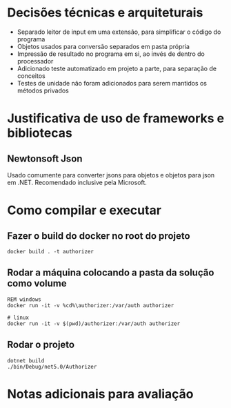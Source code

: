 # Decisões técnicas e arquiteturais

- Separado leitor de input em uma extensão, para simplificar o código do programa
- Objetos usados para conversão separados em pasta própria
- Impressão de resultado no programa em si, ao invés de dentro do processador
- Adicionado teste automatizado em projeto a parte, para separação de conceitos
- Testes de unidade não foram adicionados para serem mantidos os métodos privados

# Justificativa de uso de frameworks e bibliotecas

## Newtonsoft Json

Usado comumente para converter jsons para objetos e objetos para json
em .NET. Recomendado inclusive pela Microsoft.

# Como compilar e executar

## Fazer o build do docker no root do projeto

```
docker build . -t authorizer
```

## Rodar a máquina colocando a pasta da solução como volume

```
REM windows
docker run -it -v %cd%\authorizer:/var/auth authorizer
```

```
# linux
docker run -it -v $(pwd)/authorizer:/var/auth authorizer
```

## Rodar o projeto

```
dotnet build
./bin/Debug/net5.0/Authorizer
```

# Notas adicionais para avaliação
